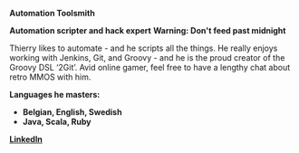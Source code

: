---
---
**Automation Toolsmith**

**Automation scripter and hack expert**
**Warning: Don't feed past midnight**

Thierry likes to automate - and he scripts all the things.
He really enjoys working with Jenkins, Git, and Groovy - and he is the proud creator of the Groovy DSL ‘2Git’. Avid online gamer, feel free to have a lengthy chat about retro MMOS with him.

**Languages he masters:**

- **Belgian, English, Swedish**
- **Java, Scala, Ruby**

[**LinkedIn**](https://www.linkedin.com/in/thierry-lacour-400bb6108)

